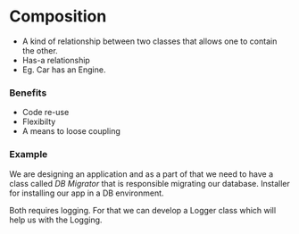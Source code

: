 # Composition

- A kind of relationship between two classes that allows one to contain the other.
- Has-a relationship
- Eg. Car has an Engine.

### Benefits
- Code re-use
- Flexibilty
- A means to loose coupling

### Example
We are designing an application and as a part of that we need to have a class called *DB Migrator* that is responsible migrating our database.
Installer for installing our app in a DB environment.

Both requires logging.
For that we can develop a Logger class which will help us with the Logging.